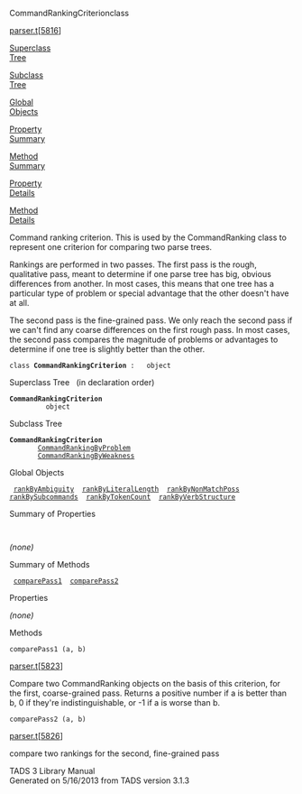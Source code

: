 <span class="title">CommandRankingCriterion</span><span class="type">class</span>

[parser.t](../file/parser.t.html)\[[5816](../source/parser.t.html#5816)\]

[Superclass  
Tree](#_SuperClassTree_)

[Subclass  
Tree](#_SubClassTree_)

[Global  
Objects](#_ObjectSummary_)

[Property  
Summary](#_PropSummary_)

[Method  
Summary](#_MethodSummary_)

[Property  
Details](#_Properties_)

[Method  
Details](#_Methods_)

<div class="fdesc">

Command ranking criterion. This is used by the CommandRanking class to
represent one criterion for comparing two parse trees.

Rankings are performed in two passes. The first pass is the rough,
qualitative pass, meant to determine if one parse tree has big, obvious
differences from another. In most cases, this means that one tree has a
particular type of problem or special advantage that the other doesn't
have at all.

The second pass is the fine-grained pass. We only reach the second pass
if we can't find any coarse differences on the first rough pass. In most
cases, the second pass compares the magnitude of problems or advantages
to determine if one tree is slightly better than the other.

`class `**`CommandRankingCriterion`**` :   object`

</div>

<span id="_SuperClassTree_"></span>

<div class="mjhd">

<span class="hdln">Superclass Tree</span>   (in declaration order)

</div>

**`CommandRankingCriterion`**  
`         object`  
<span id="_SubClassTree_"></span>

<div class="mjhd">

<span class="hdln">Subclass Tree</span>  

</div>

**`CommandRankingCriterion`**  
`         `[`CommandRankingByProblem`](../object/CommandRankingByProblem.html)  
`         `[`CommandRankingByWeakness`](../object/CommandRankingByWeakness.html)  
<span id="_ObjectSummary_"></span>

<div class="mjhd">

<span class="hdln">Global Objects</span>  

</div>

` `[`rankByAmbiguity`](../object/rankByAmbiguity.html)`  `[`rankByLiteralLength`](../object/rankByLiteralLength.html)`  `[`rankByNonMatchPoss`](../object/rankByNonMatchPoss.html)`  `[`rankBySubcommands`](../object/rankBySubcommands.html)`  `[`rankByTokenCount`](../object/rankByTokenCount.html)`  `[`rankByVerbStructure`](../object/rankByVerbStructure.html)`  `
<span id="_PropSummary_"></span>

<div class="mjhd">

<span class="hdln">Summary of Properties</span>  

</div>

` `

*(none)* <span id="_MethodSummary_"></span>

<div class="mjhd">

<span class="hdln">Summary of Methods</span>  

</div>

` `[`comparePass1`](#comparePass1)`  `[`comparePass2`](#comparePass2)`  `

<span id="_Properties_"></span>

<div class="mjhd">

<span class="hdln">Properties</span>  

</div>

*(none)* <span id="_Methods_"></span>

<div class="mjhd">

<span class="hdln">Methods</span>  

</div>

<span id="comparePass1"></span>

`comparePass1 (a, b)`

[parser.t](../file/parser.t.html)\[[5823](../source/parser.t.html#5823)\]

<div class="desc">

Compare two CommandRanking objects on the basis of this criterion, for
the first, coarse-grained pass. Returns a positive number if a is better
than b, 0 if they're indistinguishable, or -1 if a is worse than b.

</div>

<span id="comparePass2"></span>

`comparePass2 (a, b)`

[parser.t](../file/parser.t.html)\[[5826](../source/parser.t.html#5826)\]

<div class="desc">

compare two rankings for the second, fine-grained pass

</div>

<div class="ftr">

TADS 3 Library Manual  
Generated on 5/16/2013 from TADS version 3.1.3

</div>
